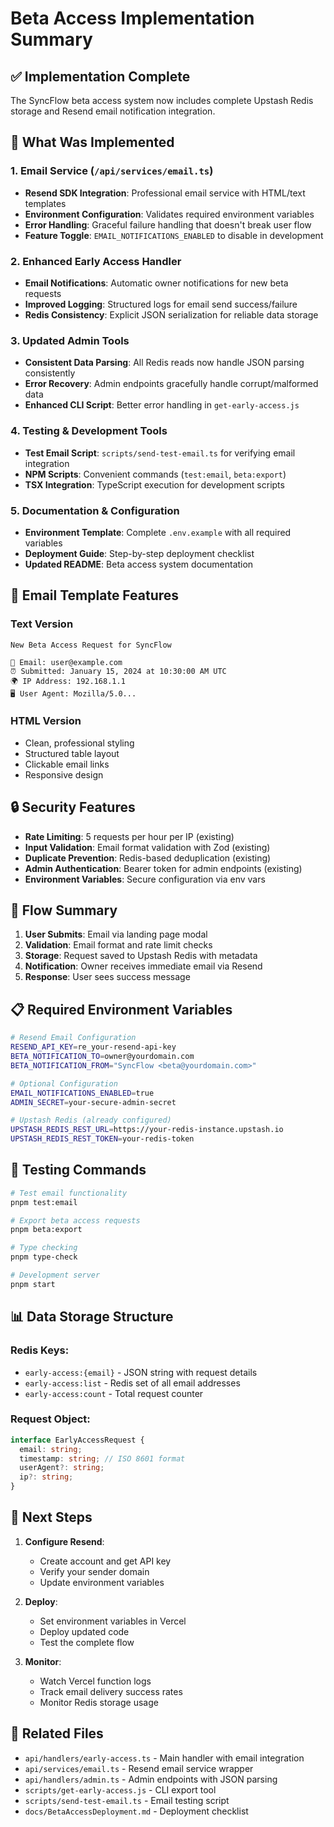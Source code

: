 # Beta Access Implementation Summary

## ✅ Implementation Complete

The SyncFlow beta access system now includes complete Upstash Redis storage and Resend email notification integration.

## 🔧 What Was Implemented

### 1. Email Service (`/api/services/email.ts`)
- **Resend SDK Integration**: Professional email service with HTML/text templates
- **Environment Configuration**: Validates required environment variables
- **Error Handling**: Graceful failure handling that doesn't break user flow
- **Feature Toggle**: `EMAIL_NOTIFICATIONS_ENABLED` to disable in development

### 2. Enhanced Early Access Handler
- **Email Notifications**: Automatic owner notifications for new beta requests
- **Improved Logging**: Structured logs for email send success/failure
- **Redis Consistency**: Explicit JSON serialization for reliable data storage

### 3. Updated Admin Tools
- **Consistent Data Parsing**: All Redis reads now handle JSON parsing consistently
- **Error Recovery**: Admin endpoints gracefully handle corrupt/malformed data
- **Enhanced CLI Script**: Better error handling in `get-early-access.js`

### 4. Testing & Development Tools
- **Test Email Script**: `scripts/send-test-email.ts` for verifying email integration
- **NPM Scripts**: Convenient commands (`test:email`, `beta:export`)
- **TSX Integration**: TypeScript execution for development scripts

### 5. Documentation & Configuration
- **Environment Template**: Complete `.env.example` with all required variables
- **Deployment Guide**: Step-by-step deployment checklist
- **Updated README**: Beta access system documentation

## 📧 Email Template Features

### Text Version
```
New Beta Access Request for SyncFlow

📧 Email: user@example.com  
⏰ Submitted: January 15, 2024 at 10:30:00 AM UTC
🌍 IP Address: 192.168.1.1
🖥️ User Agent: Mozilla/5.0...
```

### HTML Version  
- Clean, professional styling
- Structured table layout
- Clickable email links
- Responsive design

## 🔒 Security Features

- **Rate Limiting**: 5 requests per hour per IP (existing)
- **Input Validation**: Email format validation with Zod (existing)
- **Duplicate Prevention**: Redis-based deduplication (existing)
- **Admin Authentication**: Bearer token for admin endpoints (existing)
- **Environment Variables**: Secure configuration via env vars

## 🚀 Flow Summary

1. **User Submits**: Email via landing page modal
2. **Validation**: Email format and rate limit checks
3. **Storage**: Request saved to Upstash Redis with metadata
4. **Notification**: Owner receives immediate email via Resend
5. **Response**: User sees success message

## 📋 Required Environment Variables

```bash
# Resend Email Configuration
RESEND_API_KEY=re_your-resend-api-key
BETA_NOTIFICATION_TO=owner@yourdomain.com  
BETA_NOTIFICATION_FROM="SyncFlow <beta@yourdomain.com>"

# Optional Configuration  
EMAIL_NOTIFICATIONS_ENABLED=true
ADMIN_SECRET=your-secure-admin-secret

# Upstash Redis (already configured)
UPSTASH_REDIS_REST_URL=https://your-redis-instance.upstash.io
UPSTASH_REDIS_REST_TOKEN=your-redis-token
```

## 🧪 Testing Commands

```bash
# Test email functionality
pnpm test:email

# Export beta access requests  
pnpm beta:export

# Type checking
pnpm type-check

# Development server
pnpm start
```

## 📊 Data Storage Structure

### Redis Keys:
- `early-access:{email}` - JSON string with request details
- `early-access:list` - Redis set of all email addresses  
- `early-access:count` - Total request counter

### Request Object:
```typescript
interface EarlyAccessRequest {
  email: string;
  timestamp: string; // ISO 8601 format
  userAgent?: string;
  ip?: string;
}
```

## 🎯 Next Steps

1. **Configure Resend**: 
   - Create account and get API key
   - Verify your sender domain
   - Update environment variables

2. **Deploy**:
   - Set environment variables in Vercel
   - Deploy updated code
   - Test the complete flow

3. **Monitor**:
   - Watch Vercel function logs
   - Track email delivery success rates
   - Monitor Redis storage usage

## 🔗 Related Files

- `api/handlers/early-access.ts` - Main handler with email integration
- `api/services/email.ts` - Resend email service wrapper  
- `api/handlers/admin.ts` - Admin endpoints with JSON parsing
- `scripts/get-early-access.js` - CLI export tool
- `scripts/send-test-email.ts` - Email testing script
- `docs/BetaAccessDeployment.md` - Deployment checklist
